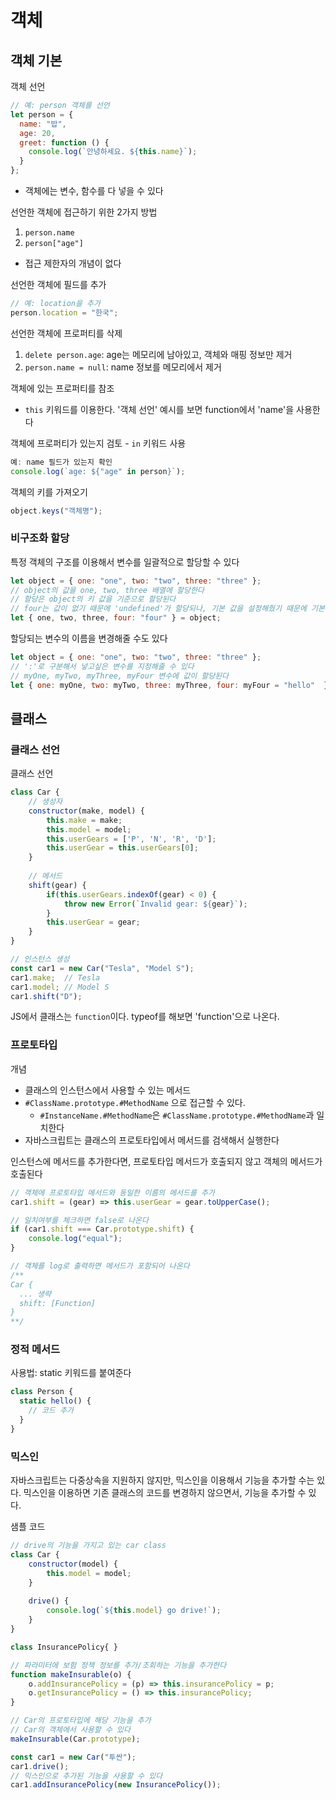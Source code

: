 # 객체
## 객체 기본
객체 선언
```js
// 예: person 객체를 선언
let person = {
  name: "밥",
  age: 20,
  greet: function () {
    console.log(`안녕하세요. ${this.name}`);
  }
};
```
- 객체에는 변수, 함수를 다 넣을 수 있다

선언한 객체에 접근하기 위한 2가지 방법
1. `person.name`
2. `person["age"]`
- 접근 제한자의 개념이 없다

선언한 객체에 필드를 추가
```js
// 예: location을 추가
person.location = "한국";
```

선언한 객체에 프로퍼티를 삭제
1. `delete person.age`: age는 메모리에 남아있고, 객체와 매핑 정보만 제거
2. `person.name = null`: name 정보를 메모리에서 제거

객체에 있는 프로퍼티를 참조
- `this` 키워드를 이용한다. '객체 선언' 예시를 보면 function에서 'name'을 사용한다

객체에 프로퍼티가 있는지 검토 - `in` 키워드 사용
```js
예: name 필드가 있는지 확인
console.log(`age: ${"age" in person}`);
```

객체의 키를 가져오기
```js
object.keys("객체명");
```

### 비구조화 할당
특정 객체의 구조를 이용해서 변수를 일괄적으로 할당할 수 있다
```js
let object = { one: "one", two: "two", three: "three" };
// object의 값을 one, two, three 배열에 할당한다
// 할당은 object의 키 값을 기준으로 할당된다
// four는 값이 없기 때문에 'undefined'가 할당되나, 기본 값을 설정해줬기 때문에 기본 값이 반영된다
let { one, two, three, four: "four" } = object;
```

할당되는 변수의 이름을 변경해줄 수도 있다
```js
let object = { one: "one", two: "two", three: "three" };
// ':'로 구분해서 넣고싶은 변수를 지정해줄 수 있다
// myOne, myTwo, myThree, myFour 변수에 값이 할당된다
let { one: myOne, two: myTwo, three: myThree, four: myFour = "hello"  } = object;
```

## 클래스
### 클래스 선언
클래스 선언
```js
class Car {
    // 생성자
    constructor(make, model) {
        this.make = make;
        this.model = model;
        this.userGears = ['P', 'N', 'R', 'D'];
        this.userGear = this.userGears[0];
    }
    
    // 메서드
    shift(gear) {
        if(this.userGears.indexOf(gear) < 0) {
            throw new Error(`Invalid gear: ${gear}`);
        }
        this.userGear = gear;
    }
}

// 인스턴스 생성
const car1 = new Car("Tesla", "Model S");
car1.make;  // Tesla
car1.model; // Model S
car1.shift("D");
```

JS에서 클래스는 `function`이다. typeof를 해보면 'function'으로 나온다. 

### 프로토타입
개념
- 클래스의 인스턴스에서 사용할 수 있는 메서드
- `#ClassName.prototype.#MethodName` 으로 접근할 수 있다.
   - `#InstanceName.#MethodName`은 `#ClassName.prototype.#MethodName`과 일치한다
- 자바스크립트는 클래스의 프로토타입에서 메서드를 검색해서 실행한다

인스턴스에 메서드를 추가한다면, 프로토타입 메서드가 호출되지 않고 객체의 메서드가 호출된다
```js
// 객체에 프로토타입 메서드와 동일한 이름의 메서드를 추가
car1.shift = (gear) => this.userGear = gear.toUpperCase();

// 일치여부를 체크하면 false로 나온다
if (car1.shift === Car.prototype.shift) {
    console.log("equal");
}

// 객체를 log로 출력하면 메서드가 포함되어 나온다
/**
Car {
  ... 생략
  shift: [Function]
}
**/
``` 

### 정적 메서드
사용법: static 키워드를 붙여준다
```js
class Person {
  static hello() {
    // 코드 추가
  }
}
```

### 믹스인
자바스크립트는 다중상속을 지원하지 않지만, 믹스인을 이용해서 기능을 추가할 수는 있다. 믹스인을 이용하면 기존 클래스의 코드를 변경하지 않으면서, 기능을 추가할 수 있다. 

샘플 코드
```js
// drive의 기능을 가지고 있는 car class
class Car {
    constructor(model) {
        this.model = model;
    }
    
    drive() {
        console.log(`${this.model} go drive!`);
    }
}

class InsurancePolicy{ }

// 파라미터에 보험 정책 정보를 추가/조회하는 기능을 추가한다
function makeInsurable(o) {
    o.addInsurancePolicy = (p) => this.insurancePolicy = p;
    o.getInsurancePolicy = () => this.insurancePolicy;
}

// Car의 프로토타입에 해당 기능을 추가
// Car의 객체에서 사용할 수 있다
makeInsurable(Car.prototype);

const car1 = new Car("투싼");
car1.drive();
// 믹스인으로 추가된 기능을 사용할 수 있다
car1.addInsurancePolicy(new InsurancePolicy());
```
